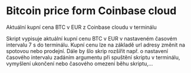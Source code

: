 # Bitcoin price form Coinbase cloud
Aktuální kupní cena BTC v EUR z Coinbase cloudu v terminálu

Skript vypisuje aktuální kupní cenu BTC v EUR v nastaveném časovém intervalu 7 s do terminálu.
Kupní cenu lze na základě url adresy změnit na spotovou nebo prodejní.
Dále by šlo skrip rozšířit např. o nastavení časového intervalu zadáním argumentu při spuštění skriptu v terminálu, vymyšlení ukončení nebo časového omezení běhu skriptu,...